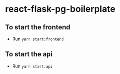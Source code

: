 # react-flask-pg-boilerplate

## To start the frontend
- Run `yarn start:frontend`

## To start the api
- Run `yarn start:api`
